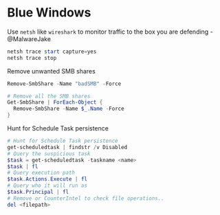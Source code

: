 # Blue Windows

Use `netsh` like `wireshark` to monitor traffic to the box you are defending - @MalwareJake 
```powershell
netsh trace start capture=yes
netsh trace stop
```

Remove unwanted SMB shares
```powershell
Remove-SmbShare -Name "badSMB" -Force

# Remove all the SMB shares
Get-SmbShare | ForEach-Object {
  Remove-SmbShare -Name $_.Name -Force
}
```

Hunt for Schedule Task persistence
```powershell
# Hunt for Schedule Task persistence
get-scheduledtask | findstr /v Disabled
# Query the suspicious task
$task = get-scheduledtask -taskname <name>
$task | fl
# Query execution path
$task.Actions.Execute | fl
# Query who it will run as
$task.Principal | fl
# Remove or CounterIntel to check file operations..
del <filepath>
```